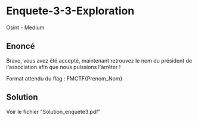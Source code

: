 # Enquete-3-3-Exploration
Osint - Medium

## Enoncé
Bravo, vous avez été accepté, maintenant retrouvez le nom du président de l'association afin que nous puissions l'arrêter !

Format attendu du flag : FMCTF{Prenom_Nom}

## Solution
Voir le fichier "Solution_enquete3.pdf"

